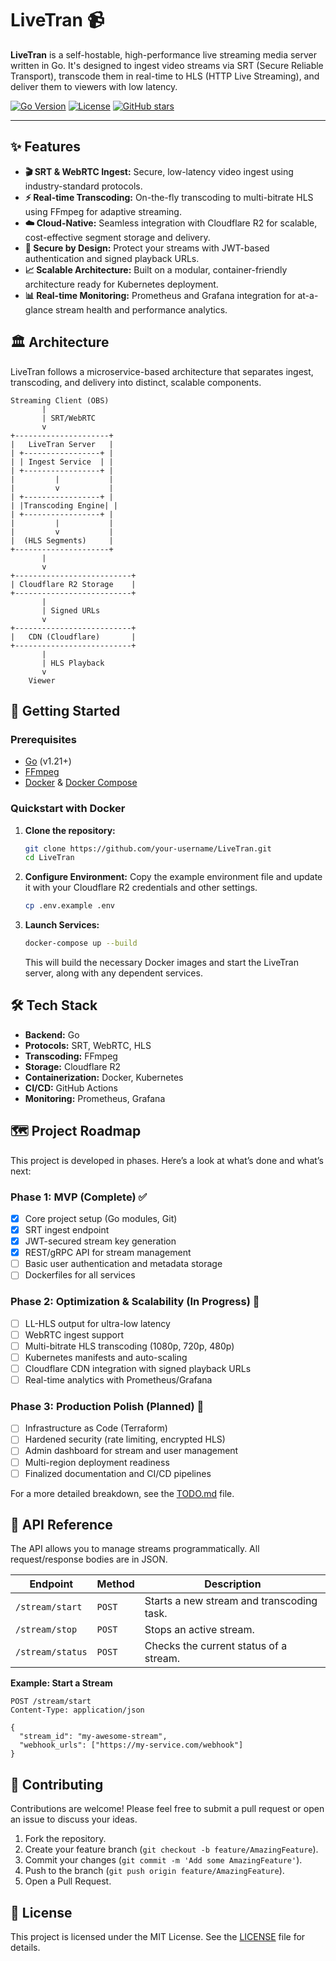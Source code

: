 
# LiveTran 📹

**LiveTran** is a self-hostable, high-performance live streaming media server written in Go. It's designed to ingest video streams via SRT (Secure Reliable Transport), transcode them in real-time to HLS (HTTP Live Streaming), and deliver them to viewers with low latency.

[![Go Version](https://img.shields.io/github/go-mod/go-version/your-username/LiveTran)](https://go.dev)
[![License](https://img.shields.io/github/license/your-username/LiveTran)](LICENSE)
[![GitHub stars](https://img.shields.io/github/stars/your-username/LiveTran?style=social)](https://github.com/your-username/LiveTran/stargazers)

---

## ✨ Features

- **🎬 SRT & WebRTC Ingest:** Secure, low-latency video ingest using industry-standard protocols.
- **⚡ Real-time Transcoding:** On-the-fly transcoding to multi-bitrate HLS using FFmpeg for adaptive streaming.
- **☁️ Cloud-Native:** Seamless integration with Cloudflare R2 for scalable, cost-effective segment storage and delivery.
- **🔐 Secure by Design:** Protect your streams with JWT-based authentication and signed playback URLs.
- **📈 Scalable Architecture:** Built on a modular, container-friendly architecture ready for Kubernetes deployment.
- **📊 Real-time Monitoring:** Prometheus and Grafana integration for at-a-glance stream health and performance analytics.

## 🏛️ Architecture

LiveTran follows a microservice-based architecture that separates ingest, transcoding, and delivery into distinct, scalable components.

```
Streaming Client (OBS)
       |
       | SRT/WebRTC
       v
+---------------------+
|   LiveTran Server   |
| +-----------------+ |
| | Ingest Service  | |
| +-----------------+ |
|         |           |
|         v           |
| +-----------------+ |
| |Transcoding Engine| |
| +-----------------+ |
|         |           |
|         v           |
|  (HLS Segments)     |
+---------------------+
       |
       v
+--------------------------+
| Cloudflare R2 Storage    |
+--------------------------+
       |
       | Signed URLs
       v
+--------------------------+
|   CDN (Cloudflare)       |
+--------------------------+
       |
       | HLS Playback
       v
    Viewer
```

## 🚀 Getting Started

### Prerequisites

- [Go](https://go.dev/doc/install) (v1.21+)
- [FFmpeg](https://ffmpeg.org/download.html)
- [Docker](https://docs.docker.com/get-docker/) & [Docker Compose](https://docs.docker.com/compose/install/)

### Quickstart with Docker

1.  **Clone the repository:**
    ```sh
    git clone https://github.com/your-username/LiveTran.git
    cd LiveTran
    ```

2.  **Configure Environment:**
    Copy the example environment file and update it with your Cloudflare R2 credentials and other settings.
    ```sh
    cp .env.example .env
    ```

3.  **Launch Services:**
    ```sh
    docker-compose up --build
    ```
    This will build the necessary Docker images and start the LiveTran server, along with any dependent services.

## 🛠️ Tech Stack

- **Backend:** Go
- **Protocols:** SRT, WebRTC, HLS
- **Transcoding:** FFmpeg
- **Storage:** Cloudflare R2
- **Containerization:** Docker, Kubernetes
- **CI/CD:** GitHub Actions
- **Monitoring:** Prometheus, Grafana

## 🗺️ Project Roadmap

This project is developed in phases. Here’s a look at what’s done and what’s next:

### **Phase 1: MVP (Complete)** ✅

- [x] Core project setup (Go modules, Git)
- [x] SRT ingest endpoint
- [x] JWT-secured stream key generation
- [x] REST/gRPC API for stream management
- [ ] Basic user authentication and metadata storage
- [ ] Dockerfiles for all services

### **Phase 2: Optimization & Scalability (In Progress)** 🚧

- [ ] LL-HLS output for ultra-low latency
- [ ] WebRTC ingest support
- [ ] Multi-bitrate HLS transcoding (1080p, 720p, 480p)
- [ ] Kubernetes manifests and auto-scaling
- [ ] Cloudflare CDN integration with signed playback URLs
- [ ] Real-time analytics with Prometheus/Grafana

### **Phase 3: Production Polish (Planned)** 📝

- [ ] Infrastructure as Code (Terraform)
- [ ] Hardened security (rate limiting, encrypted HLS)
- [ ] Admin dashboard for stream and user management
- [ ] Multi-region deployment readiness
- [ ] Finalized documentation and CI/CD pipelines

For a more detailed breakdown, see the [TODO.md](temp/TODO.md) file.

## 📜 API Reference

The API allows you to manage streams programmatically. All request/response bodies are in JSON.

| Endpoint          | Method | Description                               |
| ----------------- | ------ | ----------------------------------------- |
| `/stream/start`   | `POST` | Starts a new stream and transcoding task. |
| `/stream/stop`    | `POST` | Stops an active stream.                   |
| `/stream/status`  | `POST` | Checks the current status of a stream.    |

**Example: Start a Stream**
```http
POST /stream/start
Content-Type: application/json

{
  "stream_id": "my-awesome-stream",
  "webhook_urls": ["https://my-service.com/webhook"]
}
```

## 🤝 Contributing

Contributions are welcome! Please feel free to submit a pull request or open an issue to discuss your ideas.

1.  Fork the repository.
2.  Create your feature branch (`git checkout -b feature/AmazingFeature`).
3.  Commit your changes (`git commit -m 'Add some AmazingFeature'`).
4.  Push to the branch (`git push origin feature/AmazingFeature`).
5.  Open a Pull Request.

## 📄 License

This project is licensed under the MIT License. See the [LICENSE](LICENSE) file for details.